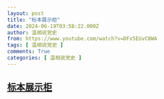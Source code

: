 ```yaml
---
layout: post
title: "标本展示柜"
date: 2024-06-19T03:58:22.000Z
author: 温相说党史
from: https://www.youtube.com/watch?v=DFx5EUvC8WA
tags: [ 温相说党史 ]
comments: True
categories: [ 温相说党史 ]
---
```

<!--1718769502000-->
[标本展示柜](https://www.youtube.com/watch?v=DFx5EUvC8WA)
------

<div>

</div>
